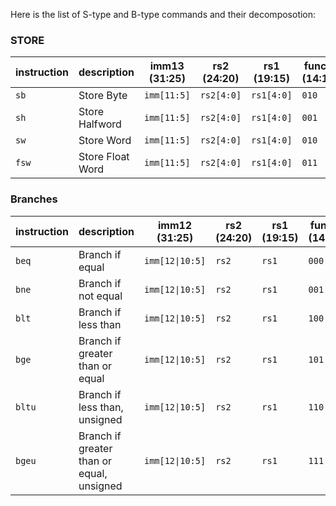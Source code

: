 Here is the list of S-type and B-type commands and their decomposotion:


### STORE

| instruction | description      | imm13 (31:25) | rs2 (24:20) | rs1 (19:15) | funct3 (14:12) | imm13 (11:7) | opcode (6:0) |
| ----------- | ---------------- | ------------- | ----------- | ----------- | -------------- | ------------ | ------------ |
| `sb`        | Store Byte       | `imm[11:5]`   | `rs2[4:0]`  | `rs1[4:0]`  | `010`          | `imm[4:0]`   | `0100011`    |
| `sh`        | Store Halfword   | `imm[11:5]`   | `rs2[4:0]`  | `rs1[4:0]`  | `001`          | `imm[4:0]`   | `0100011`    |
| `sw`        | Store Word       | `imm[11:5]`   | `rs2[4:0]`  | `rs1[4:0]`  | `010`          | `imm[4:0]`   | `0100011`    |
| `fsw`       | Store Float Word | `imm[11:5]`   | `rs2[4:0]`  | `rs1[4:0]`  | `011`          | `imm[4:0]`   | `0100111`    |

### Branches

| instruction | description                               | imm12 (31:25)   | rs2 (24:20) | rs1 (19:15) | funct3 (14:12) | imm12 (11:7)   | opcode (6:0) |
| ----------- | ----------------------------------------- | --------------- | ----------- | ----------- | -------------- | -------------- | ------------ |
| `beq`       | Branch if equal                           | `imm[12\|10:5]` | `rs2`       | `rs1`       | `000`          | `imm[4:1\|11]` | `1100011`    |
| `bne`       | Branch if not equal                       | `imm[12\|10:5]` | `rs2`       | `rs1`       | `001`          | `imm[4:1\|11]` | `1100011`    |
| `blt`       | Branch if less than                       | `imm[12\|10:5]` | `rs2`       | `rs1`       | `100`          | `imm[4:1\|11]` | `1100011`    |
| `bge`       | Branch if greater than or equal           | `imm[12\|10:5]` | `rs2`       | `rs1`       | `101`          | `imm[4:1\|11]` | `1100011`    |
| `bltu`      | Branch if less than, unsigned             | `imm[12\|10:5]` | `rs2`       | `rs1`       | `110`          | `imm[4:1\|11]` | `1100011`    |
| `bgeu`      | Branch if greater than or equal, unsigned | `imm[12\|10:5]` | `rs2`       | `rs1`       | `111`          | `imm[4:1\|11]` | `1100011`    |
